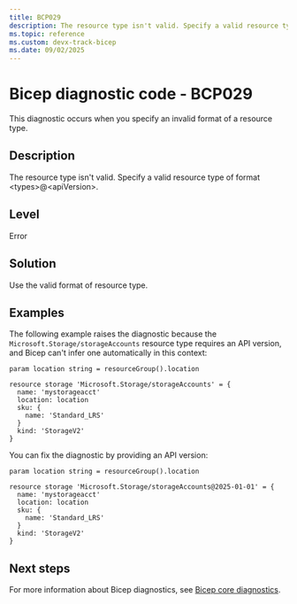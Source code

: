 ```yaml
---
title: BCP029
description: The resource type isn't valid. Specify a valid resource type of format <types>@<apiVersion>.
ms.topic: reference
ms.custom: devx-track-bicep
ms.date: 09/02/2025
---
```


# Bicep diagnostic code - BCP029

This diagnostic occurs when you specify an invalid format of a resource type.

## Description

The resource type isn't valid. Specify a valid resource type of format \<types>@\<apiVersion>.

## Level

Error

## Solution

Use the valid format of resource type.

## Examples

The following example raises the diagnostic because the `Microsoft.Storage/storageAccounts` resource type requires an API version, and Bicep can't infer one automatically in this context:

```bicep
param location string = resourceGroup().location

resource storage 'Microsoft.Storage/storageAccounts' = {
  name: 'mystorageacct'
  location: location
  sku: {
    name: 'Standard_LRS'
  }
  kind: 'StorageV2'
}
```

You can fix the diagnostic by providing an API version:

```bicep
param location string = resourceGroup().location

resource storage 'Microsoft.Storage/storageAccounts@2025-01-01' = {
  name: 'mystorageacct'
  location: location
  sku: {
    name: 'Standard_LRS'
  }
  kind: 'StorageV2'
}
```

## Next steps

For more information about Bicep diagnostics, see [Bicep core diagnostics](../bicep-core-diagnostics.md).
